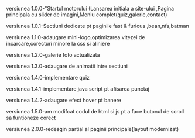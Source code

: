 versiunea 1.0.0-"Startul motorului (Lansarea initiala a site-ului ,Pagina principala cu slider de imagini,Meniu complet(quiz,galerie,contact)

versiunea 1.0.1-Sectiuni dedicate pt paginile fast & furious ,bean,nfs,batman

versiunea 1.1.0-adaugare mini-logo,optimizarea vitezei de incarcare,corecturi minore la css si aliniere

versiunea 1.2.0-galerie foto actualizata


versiunea 1.3.0-adaugare de animatii intre sectiuni

versiunea 1.4.0-implementare quiz 

versiunea 1.4.1-implementare java script pt afisarea punctaj

versiunea 1.4.2-adaugare efect hover pt banere

versiunea 1.5.0-am modifcat codul de html si js pt a face butonul de scroll sa funtioneze corect

versiunea 2.0.0-redesgin partial al paginii principale(layout modernizat)
